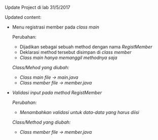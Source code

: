 <p>
	Update Project di lab 31/5/2017
</p>
<p>
	Updated content:
	<ul>
		<li>
			<p>Menu registrasi member pada <i>class main</i></p>
			<p>Perubahan:</p>
			<ul>
				<li>
					Dijadikan sebagai sebuah method dengan nama <i>RegistMember</i>
				</li>
				<li>
					Deklarasi method tersebut disimpan di <i>class member</i>
				</li>
				<li>
					<i>Class main<i> hanya memanggil methodnya saja
				</li>
			</ul>
			<p>Class/Mehod yang diubah:</p>
			<ul>
				<li>
					<i>Class main</i> file -> <i>main.java</i>
				</li>
				<li>
					<i>Class member</i> file -> <i>member.java</i>
				</li>
			</ul>
		</li>
		<li>
			<p>Validasi input pada <i>method RegistMember</i></p>
			<p>Perubahan:</p>
			<ul>
				<li>
					Menambahkan validasi untuk data-data yang harus diisi
				</li>
			</ul>
			<p>Class/Method yang diubah:</p>
			<ul>
				<li>
					<i>Class member</i> file -> <i>member.java</i>
				</li>
			</ul>
		</li>
	</ul>
</p>